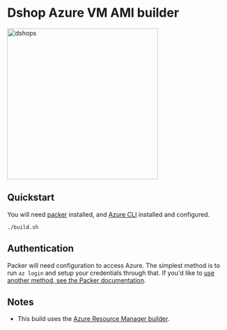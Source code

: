 # Dshop Azure VM AMI builder

<img width="346" alt="dshops" src="https://user-images.githubusercontent.com/837/80967164-ea868b00-8de3-11ea-85e8-cc863afbdc09.png">

## Quickstart

You will need [packer](https://www.packer.io/downloads/) installed, and
[Azure CLI](https://docs.microsoft.com/en-us/cli/azure/install-azure-cli) installed and configured.

    ./build.sh

## Authentication

Packer will need configuration to access Azure.  The simplest method is to run `az login` and setup your credentials through that.  If you'd like to [use another method, see the Packer documentation](https://www.packer.io/docs/builders/azure#authentication-for-azure).

## Notes

- This build uses the [Azure Resource Manager builder](https://www.packer.io/docs/builders/azure/arm).
